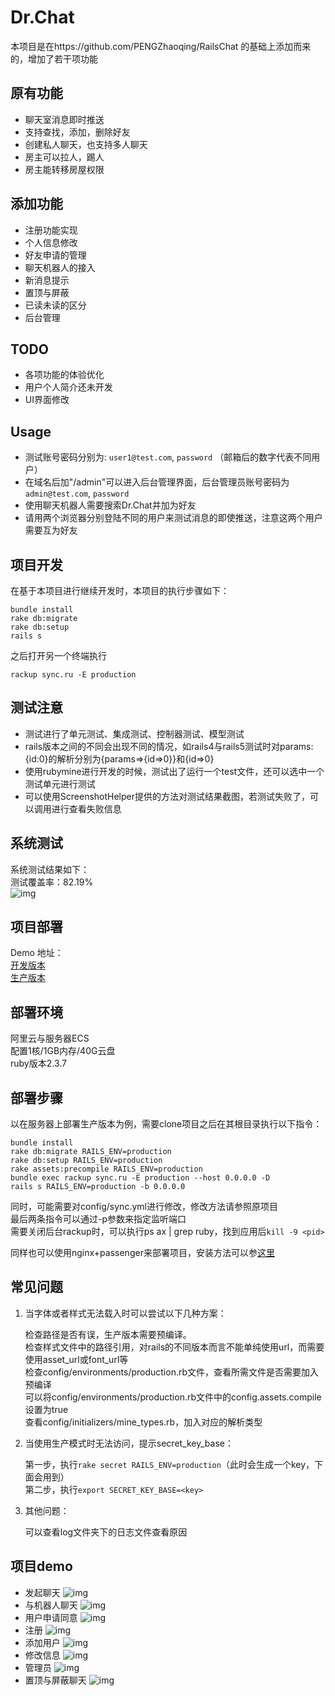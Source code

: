 # Dr.Chat
本项目是在https://github.com/PENGZhaoqing/RailsChat 的基础上添加而来的，增加了若干项功能

## 原有功能
* 聊天室消息即时推送
* 支持查找，添加，删除好友
* 创建私人聊天，也支持多人聊天
* 房主可以拉人，踢人
* 房主能转移房屋权限

## 添加功能
* 注册功能实现
* 个人信息修改
* 好友申请的管理
* 聊天机器人的接入
* 新消息提示
* 置顶与屏蔽
* 已读未读的区分
* 后台管理

## TODO
* 各项功能的体验优化
* 用户个人简介还未开发
* UI界面修改

## Usage
* 测试账号密码分别为: `user1@test.com`, `password` （邮箱后的数字代表不同用户）
* 在域名后加"/admin"可以进入后台管理界面，后台管理员账号密码为`admin@test.com`, `password`
* 使用聊天机器人需要搜索Dr.Chat并加为好友
* 请用两个浏览器分别登陆不同的用户来测试消息的即使推送，注意这两个用户需要互为好友

## 项目开发
在基于本项目进行继续开发时，本项目的执行步骤如下：  
```
bundle install  
rake db:migrate  
rake db:setup  
rails s  
```

之后打开另一个终端执行  
```
rackup sync.ru -E production
```

## 测试注意
  
+ 测试进行了单元测试、集成测试、控制器测试、模型测试
+ rails版本之间的不同会出现不同的情况，如rails4与rails5测试时对params:{id:0}的解析分别为{params=>{id=>0}}和{id=>0}
+ 使用rubymine进行开发的时候，测试出了运行一个test文件，还可以选中一个测试单元进行测试
+ 可以使用ScreenshotHelper提供的方法对测试结果截图，若测试失败了，可以调用进行查看失败信息

## 系统测试
系统测试结果如下：  
测试覆盖率：82.19%  
![img](https://github.com/DrChatTeam/DrChatRails/blob/dev/readmegif/测试覆盖率.jpg)

## 项目部署
Demo 地址：  
    [开发版本](http://www.softwarehomeliu.com)  
    [生产版本](http://www.softwarehomeliu.com:3000)

## 部署环境 
阿里云与服务器ECS  
配置1核/1GB内存/40G云盘  
ruby版本2.3.7  

## 部署步骤
以在服务器上部署生产版本为例，需要clone项目之后在其根目录执行以下指令：  
```
bundle install  
rake db:migrate RAILS_ENV=production  
rake db:setup RAILS_ENV=production  
rake assets:precompile RAILS_ENV=production  
bundle exec rackup sync.ru -E production --host 0.0.0.0 -D  
rails s RAILS_ENV=production -b 0.0.0.0  
```

同时，可能需要对config/sync.yml进行修改，修改方法请参照原项目  
最后两条指令可以通过-p参数来指定监听端口  
需要关闭后台rackup时，可以执行ps ax | grep ruby，找到应用后`kill -9 <pid>`  

同样也可以使用nginx+passenger来部署项目，安装方法可以参[这里](https://www.phusionpassenger.com/library/install/nginx/install/oss/xenial/)

## 常见问题
1. 当字体或者样式无法载入时可以尝试以下几种方案：  
  
    检查路径是否有误，生产版本需要预编译。  
    检查样式文件中的路径引用，对rails的不同版本而言不能单纯使用url，而需要使用asset_url或font_url等  
    检查config/environments/production.rb文件，查看所需文件是否需要加入预编译  
    可以将config/environments/production.rb文件中的config.assets.compile设置为true  
    查看config/initializers/mine_types.rb，加入对应的解析类型  

2. 当使用生产模式时无法访问，提示secret_key_base：  
  
    第一步，执行`rake secret RAILS_ENV=production`（此时会生成一个key，下面会用到）  
    第二步，执行`export SECRET_KEY_BASE=<key>`  

3. 其他问题：  
  
    可以查看log文件夹下的日志文件查看原因  
## 项目demo
+ 发起聊天
![img](https://github.com/DrChatTeam/DrChatRails/blob/dev/readmegif/发起聊天.gif)
+ 与机器人聊天
![img](https://github.com/DrChatTeam/DrChatRails/blob/dev/readmegif/与机器人聊天.gif)
+ 用户申请同意
![img](https://github.com/DrChatTeam/DrChatRails/blob/dev/readmegif/用户申请同意.gif)
+ 注册
![img](https://github.com/DrChatTeam/DrChatRails/blob/dev/readmegif/注册.gif)
+ 添加用户
![img](https://github.com/DrChatTeam/DrChatRails/blob/dev/readmegif/添加用户.gif)
+ 修改信息
![img](https://github.com/DrChatTeam/DrChatRails/blob/dev/readmegif/修改信息.gif)
+ 管理员
![img](https://github.com/DrChatTeam/DrChatRails/blob/dev/readmegif/管理员.gif)
+ 置顶与屏蔽聊天
![img](https://github.com/DrChatTeam/DrChatRails/blob/dev/readmegif/置顶与屏蔽聊天.gif)
  
